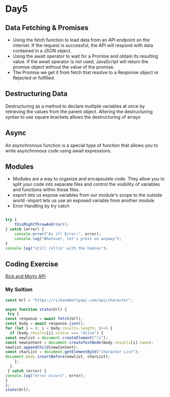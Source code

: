 # Day5
## Data Fetching & Promises

- Using the fetch function to load data from an API endpoint on the internet. If the request is successful, the API will respond with data contained in a JSON object.
- Using the await operator to wait for a Promise and obtain its resulting value. If the await operator is not used, JavaScript will return the promise object without the value of the promise.
- The Promise we get it from fetch that resolve to a Response object or Rejected or fulfilled.
## Destructuring Data

 Destructuring as a method to declare multiple variables at once by retrieving the values from the parent object. Altering the destructuring syntax to use square brackets allows the destructuring of arrays

## Async
An asynchronous function is a special type of function that allows you to write asynchronous code using await expressions.


## Modules
- Modules are a way to organize and encapsulate code. They allow you to split your code into separate files and control the visibility of variables and functions within those files.
- export lets us expose variables from our module's
scope to the outside world
-import lets us use an exposed variable from
another module
- Error Handling by try catch
```javascript

try {
    thisMightThrowAnError();
} catch (error) {
    console.error("As if! Error:", error); 
    console.log("Whatever, let's press on anyway");
}
console.log("still rollin' with the homies");
```
## Coding Exercise
[ Rick and Morty API](https://github.com/orjwan-alrajaby/gsg-expressjs-backend-training-2023/blob/main/learning-sprint-1/week1-day5-task/task.md)
### My Soltion
```javascript
const Url = "https://rickandmortyapi.com/api/character";

async function state(Url) {
 try {
const response = await fetch(Url);
const body = await response.json();
for (let i = 0; i < body.results.length; i++) {
  if (body.results[i].status === "Alive") {
const newlist = document.createElement("li");
const newContent = document.createTextNode(body.results[i].name);
newlist.appendChild(newContent);
const charList = document.getElementById("character List");
document.body.insertBefore(newlist, charList);
    };
  }
 } catch (error) {
console.log("error occurs", error);
}
};
state(Url);

```

